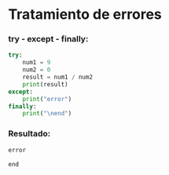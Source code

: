 # **Tratamiento de errores**

### **try - except - finally:**
```py
try:
    num1 = 9
    num2 = 0
    result = num1 / num2
    print(result)
except:
    print("error")
finally:
    print("\nend")
```
### **Resultado:**
```sh
error

end
```
